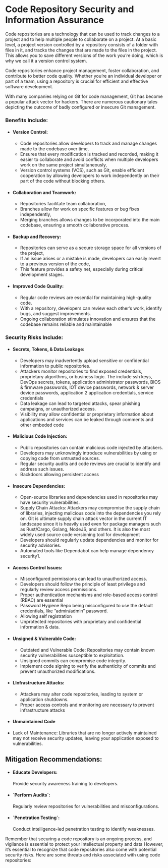 # Code Repository Security and Information Assurance

Code repositories are a technology that can be used to track changes to a project and to help multiple people to collaborate on a project. At a basic level, a project version controlled by a repository consists of a folder with files in it, and tracks the changes that are made to the files in the project. This allows you to save different versions of the work you’re doing, which is why we call it a version control system.

Code repositories enhance project management, foster collaboration, and contribute to better code quality. Whether you’re an individual developer or part of a team, using a repository is crucial for efficient and effective software development.

With many companies relying on Git for code management, Git has become a popular attack vector for hackers. There are numerous cautionary tales depicting the outcome of badly configured or insecure Git management.

  ### Benefits Include:

* <h4>Version Control:</h4>

  * Code repositories allow developers to track and manage changes made to the codebase over time,
  * Ensures that every modification is tracked and recorded, making it easier to collaborate and avoid conflicts when multiple developers work on the same project simultaneously,
  * Version control systems (VCS), such as Git, enable efficient cooperation by allowing developers to work independently on their part of the code without blocking others.

* <h4>Collaboration and Teamwork:</h4>

  * Repositories facilitate team collaboration,
  * Branches allow for work on specific features or bug fixes independently,
  * Merging branches allows changes to be incorporated into the main codebase, ensuring a smooth collaborative process.

* <h4>Backup and Recovery:</h4>

  * Repositories can serve as a secure storage space for all versions of the project,
  * If an issue arises or a mistake is made, developers can easily revert to a previous version of the code,
  * This feature provides a safety net, especially during critical development stages.

* <h4>Improved Code Quality:</h4>

  * Regular code reviews are essential for maintaining high-quality code.
  * With a repository, developers can review each other’s work, identify bugs, and suggest improvements.
  * Ongoing collaboration stimulates innovation and ensures that the codebase remains reliable and maintainable

### Security Risks Include:

* <h4>Secrets, Tokens, & Data Leakage:</h4>

  * Developers may inadvertently upload sensitive or confidential information to public repositories.
  * Attackers monitor repositories to find exposed credentials, proprietary algorithms, or business logic. The include ssh keys, DevOps secrets, tokens, application administrator passwords, BIOS & firmware passwords, IOT device passwords, network & server device passwords, application 2 application credentials, service credentials
  * Data leakage can lead to targeted attacks, spear phishing campaigns, or unauthorized access.
  * Visibility may allow confidential or proprietary information about applications and services can be leaked through comments and other embeded code

* <h4>Malicious Code Injection:</h4>

  * Public repositories can contain malicious code injected by attackers.
  * Developers may unknowingly introduce vulnerabilities by using or copying code from untrusted sources.
  * Regular security audits and code reviews are crucial to identify and address such issues.
  * Backdoors allowing persistent access


* <h4>Insecure Dependencies:</h4>

  * Open-source libraries and dependencies used in repositories may have security vulnerabilities.
  * Supply Chain Attacks: Attackers may compromise the supply chain of libraries, injecting malicious code into the dependencies you rely on. Git is ultimate supply chain attack vector in the current IT landscape since it is heavily used even for package managers such as Rust/Cargo, Golang, NodeJS, and others. It is also the most widely used source code versioning tool for development   
  * Developers should regularly update dependencies and monitor for security advisories.
  * Automated tools like Dependabot can help manage dependency security1.

* <h4>Access Control Issues:</h4>

  * Misconfigured permissions can lead to unauthorized access.
  * Developers should follow the principle of least privilege and regularly review access permissions.
  * Proper authentication mechanisms and role-based access control (RBAC) are essential
  * Password Hygiene Repo being misconfigured to use the default credentials, like “admin/admin” password.
  * Allowing self registration
  * Unprotected repositories with proprietary and confidential information & data.

* <h4>Unsigned & Vulnerable Code:</h4>

  * Outdated and Vulnerable Code: Repositories may contain known security vulnerabilities susceptible to exploitation.
  * Unsigned commits can compromise code integrity.
  * Implement code signing to verify the authenticity of commits and prevent unauthorized modifications.

* <h4>LInfrastructure Attacks:</h4>

  * Attackers may alter code repositories, leading to system or application shutdowns.
  * Proper access controls and monitoring are necessary to prevent infrastructure attacks

* <h4>Unmaintained Code</h4>

*    Lack of Maintenance: Libraries that are no longer actively maintained may not receive security updates, leaving your application exposed to vulnerabilities.



<div id="foo">
  
## Mitigation Recommendations:

* <h4><b>Educate Developers:</b></h4>

  Provide security awareness training to developers.

* <h4>`Perform Audits`:</h4>

  Regularly review repositories for vulnerabilities and misconfigurations.
  
* <h4>`Penetration Testing`:</h4>

  Conduct intelligence-led penetration testing to identify weaknesses.

Remember that securing a code repository is an ongoing process, and vigilance is essential to protect your intellectual property and data
However, it’s essential to recognize that code repositories also come with potential security risks. Here are some threats and risks associated with using code repositories:
